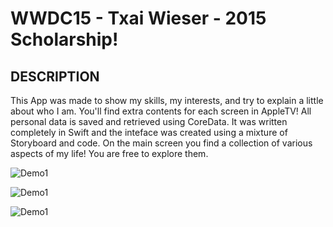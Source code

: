 # WWDC15 - Txai Wieser - 2015 Scholarship!

## **DESCRIPTION**
This App was made to show my skills, my interests, and try to explain a little about who I am.
You'll find extra contents for each screen in AppleTV! 
All personal data is saved and retrieved using CoreData.
It was written completely in Swift and the inteface was created using a mixture of Storyboard and code.
On the main screen you find a collection of various aspects of my life!
You are free to explore them.

![Demo1](https://github.com/txaidw/TWControls/blob/master/ss1.png)

![Demo1](https://github.com/txaidw/TWControls/blob/master/ss2.png)

![Demo1](https://github.com/txaidw/TWControls/blob/master/ss3.png)
